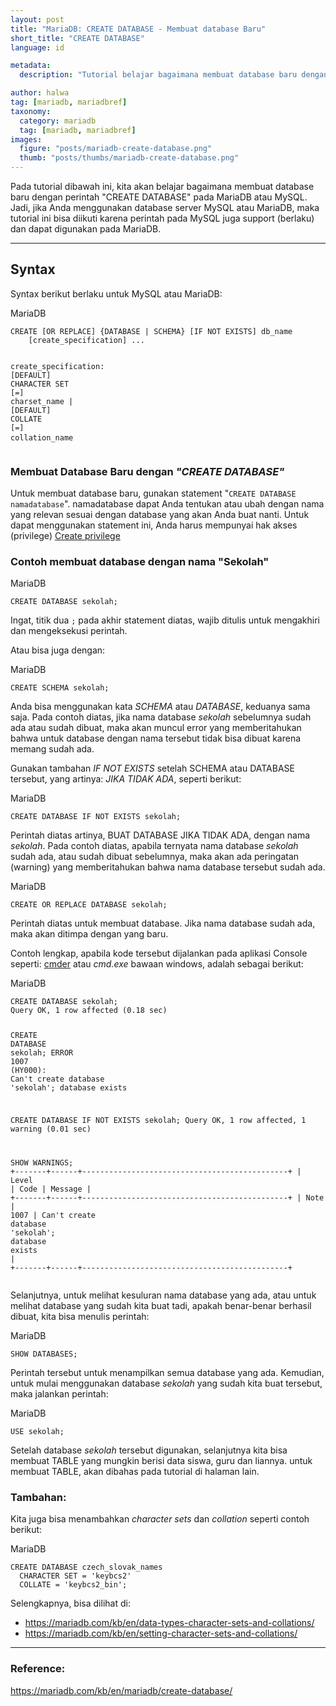 ```yaml
---
layout: post
title: "MariaDB: CREATE DATABASE - Membuat database Baru"
short_title: "CREATE DATABASE"
language: id

metadata:
  description: "Tutorial belajar bagaimana membuat database baru dengan perintah &quot;CREATE DATABASE&quot; pada MariaDB atau MySQL"

author: halwa
tag: [mariadb, mariadbref]
taxonomy:
  category: mariadb
  tag: [mariadb, mariadbref]
images:
  figure: "posts/mariadb-create-database.png"
  thumb: "posts/thumbs/mariadb-create-database.png"
---
```

<p class="lead">
Pada tutorial dibawah ini, kita akan belajar bagaimana membuat database baru dengan perintah &quot;CREATE DATABASE&quot; pada MariaDB atau MySQL. Jadi, jika Anda menggunakan database server MySQL atau MariaDB, maka tutorial ini bisa diikuti karena perintah pada MySQL juga support (berlaku) dan dapat digunakan pada MariaDB.
</p>
<hr />
<h2>Syntax</h2>
<p>Syntax berikut berlaku untuk MySQL atau MariaDB:</p>
<div class="icard">
  <div class="icard-heading clearfix co-wh bg-in">
    <div class="icard-bar">
      <div class="icard-bar-left pull-left">
        <i class="fa fa-mariadb" aria-hidden="true"></i>
        <span>MariaDB</span>
      </div>
      <div class="icard-bar-right pull-right">
        <span></span>
      </div>
    </div>
  </div>
  <div class="icard-body icode itheme">
<pre class="prettyprint highlight language-sql"><code data-language="sql" class=" language-sql"><span class="token keyword">CREATE</span> <span class="token punctuation">[</span><span class="token operator">OR</span> REPLACE<span class="token punctuation">]</span> {<span class="token keyword">DATABASE</span> <span class="token operator">|</span> <span class="token keyword">SCHEMA</span>} <span class="token punctuation">[</span><span class="token keyword">IF</span> <span class="token operator">NOT</span> <span class="token keyword">EXISTS</span><span class="token punctuation">]</span> db_name
    <span class="token punctuation">[</span>create_specification<span class="token punctuation">]</span> <span class="token punctuation">.</span><span class="token punctuation">.</span><span class="token punctuation">.</span>

create_specification:
    <span class="token punctuation">[</span><span class="token keyword">DEFAULT</span><span class="token punctuation">]</span> <span class="token keyword">CHARACTER SET</span> <span class="token punctuation">[</span><span class="token operator">=</span><span class="token punctuation">]</span> charset_name
  <span class="token operator">|</span> <span class="token punctuation">[</span><span class="token keyword">DEFAULT</span><span class="token punctuation">]</span> <span class="token keyword">COLLATE</span> <span class="token punctuation">[</span><span class="token operator">=</span><span class="token punctuation">]</span> collation_name</code>
</pre>
  </div>
</div>
<h3>Membuat Database Baru dengan <var>"CREATE DATABASE"</var></h3>
<p>Untuk membuat database baru, gunakan statement "<code>CREATE DATABASE namadatabase</code>". <span class="text-error">namadatabase</span> dapat Anda tentukan atau ubah dengan nama yang relevan sesuai dengan database yang akan Anda buat nanti. Untuk dapat menggunakan statement ini, Anda harus mempunyai hak akses (privilege) <a href="https://mariadb.com/kb/en/grant/" target="_blank">Create privilege</a></p>
<h3>Contoh membuat database dengan nama "Sekolah"</h3>
<div class="icard">
  <div class="icard-heading clearfix co-wh bg-in">
    <div class="icard-bar">
      <div class="icard-bar-left pull-left">
        <i class="fa fa-mariadb" aria-hidden="true"></i>
        <span>MariaDB</span>
      </div>
      <div class="icard-bar-right pull-right">
        <span></span>
      </div>
    </div>
  </div>
  <div class="icard-body icode itheme">
<pre class="prettyprint highlight language-sql"><code data-language="sql" class=" language-sql"><span class="token keyword">CREATE</span> <span class="token keyword">DATABASE</span> sekolah<span class="token punctuation">;</span></code>
</pre>
  </div>
</div>

<p>Ingat, titik dua <code>;</code> pada akhir statement diatas, wajib ditulis untuk mengakhiri dan mengeksekusi perintah.</p>
<p>Atau bisa juga dengan:</p>
<div class="icard">
  <div class="icard-heading clearfix co-wh bg-in">
    <div class="icard-bar">
      <div class="icard-bar-left pull-left">
        <i class="fa fa-mariadb" aria-hidden="true"></i>
        <span>MariaDB</span>
      </div>
      <div class="icard-bar-right pull-right">
        <span></span>
      </div>
    </div>
  </div>
  <div class="icard-body icode itheme">
<pre class="prettyprint highlight language-sql"><code data-language="sql" class=" language-sql"><span class="token keyword">CREATE</span> <span class="token keyword">SCHEMA</span> sekolah<span class="token punctuation">;</span></code>
</pre>
  </div>
</div>

<p>Anda bisa menggunakan kata <var>SCHEMA</var> atau <var>DATABASE</var>, keduanya sama saja. Pada contoh diatas, jika nama database <i>sekolah</i> sebelumnya sudah ada atau sudah dibuat, maka akan muncul error yang memberitahukan bahwa untuk database dengan nama tersebut tidak bisa dibuat karena memang sudah ada.</p>
<p>Gunakan tambahan <var>IF NOT EXISTS</var> setelah SCHEMA atau DATABASE tersebut, yang artinya: <i>JIKA TIDAK ADA</i>, seperti berikut:</p>
<div class="icard">
  <div class="icard-heading clearfix co-wh bg-in">
    <div class="icard-bar">
      <div class="icard-bar-left pull-left">
        <i class="fa fa-mariadb" aria-hidden="true"></i>
        <span>MariaDB</span>
      </div>
      <div class="icard-bar-right pull-right">
        <span></span>
      </div>
    </div>
  </div>
  <div class="icard-body icode itheme">
<pre class="prettyprint highlight language-sql"><code data-language="sql" class=" language-sql"><span class="token keyword">CREATE</span> <span class="token keyword">DATABASE</span> <span class="token keyword">IF</span> <span class="token operator">NOT</span> <span class="token keyword">EXISTS</span> sekolah<span class="token punctuation">;</span></code>
</pre>
  </div>
</div>

<p>Perintah diatas artinya, BUAT DATABASE JIKA TIDAK ADA, dengan nama <i>sekolah</i>. Pada contoh diatas, apabila ternyata nama database <i>sekolah</i> sudah ada, atau sudah dibuat sebelumnya, maka akan ada peringatan (warning) yang memberitahukan bahwa nama database tersebut sudah ada.</p>
<div class="icard">
  <div class="icard-heading clearfix co-wh bg-in">
    <div class="icard-bar">
      <div class="icard-bar-left pull-left">
        <i class="fa fa-mariadb" aria-hidden="true"></i>
        <span>MariaDB</span>
      </div>
      <div class="icard-bar-right pull-right">
        <span></span>
      </div>
    </div>
  </div>
  <div class="icard-body icode itheme">
<pre class="prettyprint highlight language-sql"><code data-language="sql" class=" language-sql"><span class="token keyword">CREATE</span> <span class="token operator">OR</span> REPLACE <span class="token keyword">DATABASE</span> sekolah<span class="token punctuation">;</span></code>
</pre>
  </div>
</div>

<p>Perintah diatas untuk membuat database. Jika nama database sudah ada, maka akan ditimpa dengan yang baru.</p>
<p>Contoh lengkap, apabila kode tersebut dijalankan pada aplikasi Console seperti: <a href="http://cmder.net/" target="_blank">cmder</a> atau <i>cmd.exe</i> bawaan windows, adalah sebagai berikut:</p>
<div class="icard">
  <div class="icard-heading clearfix co-wh bg-in">
    <div class="icard-bar">
      <div class="icard-bar-left pull-left">
        <i class="fa fa-mariadb" aria-hidden="true"></i>
        <span>MariaDB</span>
      </div>
      <div class="icard-bar-right pull-right">
        <span></span>
      </div>
    </div>
  </div>
  <div class="icard-body icode itheme">
<pre class="prettyprint highlight language-sql"><code data-language="sql" class=" language-sql"><span class="token keyword">CREATE</span> <span class="token keyword">DATABASE</span> sekolah<span class="token punctuation">;</span>
Query OK<span class="token punctuation">,</span> <span class="token number">1</span> <span class="token keyword">row</span> affected <span class="token punctuation">(</span><span class="token number">0.18</span> sec<span class="token punctuation">)</span>

<span class="token keyword">CREATE</span> <span class="token keyword">DATABASE</span> sekolah<span class="token punctuation">;</span>
ERROR <span class="token number">1007</span> <span class="token punctuation">(</span>HY000<span class="token punctuation">)</span>: Can<span class="token string">'t create database '</span>sekolah<span class="token string">'; database exists

CREATE DATABASE IF NOT EXISTS sekolah;
Query OK, 1 row affected, 1 warning (0.01 sec)

SHOW WARNINGS;
+-------+------+----------------------------------------------+
| Level | Code | Message                                      |
+-------+------+----------------------------------------------+
| Note  | 1007 | Can'</span>t <span class="token keyword">create</span> <span class="token keyword">database</span> <span class="token string">'sekolah'</span><span class="token punctuation">;</span> <span class="token keyword">database</span> <span class="token keyword">exists</span> <span class="token operator">|</span>
<span class="token operator">+</span><span class="token comment">-------+------+----------------------------------------------+</span></code>
</pre>
  </div>
</div>

<p>Selanjutnya, untuk melihat kesuluran nama database yang ada, atau untuk melihat database yang sudah kita buat tadi, apakah benar-benar berhasil dibuat, kita bisa menulis perintah:</p>
<div class="icard">
  <div class="icard-heading clearfix co-wh bg-in">
    <div class="icard-bar">
      <div class="icard-bar-left pull-left">
        <i class="fa fa-mariadb" aria-hidden="true"></i>
        <span>MariaDB</span>
      </div>
      <div class="icard-bar-right pull-right">
        <span></span>
      </div>
    </div>
  </div>
  <div class="icard-body icode itheme">
<pre class="prettyprint highlight language-sql"><code data-language="sql" class=" language-sql"><span class="token keyword">SHOW</span> <span class="token keyword">DATABASES</span><span class="token punctuation">;</span></code>
</pre>
  </div>
</div>

<p>Perintah tersebut untuk menampilkan semua database yang ada. Kemudian, untuk mulai menggunakan database <i>sekolah</i> yang sudah kita buat tersebut, maka jalankan perintah:</p>
<div class="icard">
  <div class="icard-heading clearfix co-wh bg-in">
    <div class="icard-bar">
      <div class="icard-bar-left pull-left">
        <i class="fa fa-mariadb" aria-hidden="true"></i>
        <span>MariaDB</span>
      </div>
      <div class="icard-bar-right pull-right">
        <span></span>
      </div>
    </div>
  </div>
  <div class="icard-body icode itheme">
<pre class="prettyprint highlight language-sql"><code data-language="sql" class=" language-sql"><span class="token keyword">USE</span> sekolah<span class="token punctuation">;</span></code>
</pre>
  </div>
</div>

<p>Setelah database <i>sekolah</i> tersebut digunakan, selanjutnya kita bisa membuat TABLE yang mungkin berisi data siswa, guru dan liannya. untuk membuat TABLE, akan dibahas pada tutorial di halaman lain.</p>
<h3>Tambahan:</h3>
<p>Kita juga bisa menambahkan <i>character sets</i> dan <i>collation</i> seperti contoh berikut:</p>
<div class="icard">
  <div class="icard-heading clearfix co-wh bg-in">
    <div class="icard-bar">
      <div class="icard-bar-left pull-left">
        <i class="fa fa-mariadb" aria-hidden="true"></i>
        <span>MariaDB</span>
      </div>
      <div class="icard-bar-right pull-right">
        <span></span>
      </div>
    </div>
  </div>
  <div class="icard-body icode itheme">
<pre class="prettyprint highlight language-sql"><code data-language="sql" class=" language-sql"><span class="token keyword">CREATE</span> <span class="token keyword">DATABASE</span> czech_slovak_names
  <span class="token keyword">CHARACTER SET</span> <span class="token operator">=</span> <span class="token string">'keybcs2'</span>
  <span class="token keyword">COLLATE</span> <span class="token operator">=</span> <span class="token string">'keybcs2_bin'</span><span class="token punctuation">;</span></code>
</pre>
  </div>
</div>

<p>Selengkapnya, bisa dilihat di: </p>
<ul>
  <li><a class="text-muted" rel="nofollow" href="https://mariadb.com/kb/en/data-types-character-sets-and-collations/" target="_blank">https://mariadb.com/kb/en/data-types-character-sets-and-collations/</a></li>
  <li><a class="text-muted" rel="nofollow" href="https://mariadb.com/kb/en/setting-character-sets-and-collations/" target="_blank">https://mariadb.com/kb/en/setting-character-sets-and-collations/</a></li>
</ul>
<hr>

<h3>Reference:</h3>
<div class="sources bg-gr3 bordered p-space">
  <a rel="nofollow" href="https://mariadb.com/kb/en/mariadb/create-database/" target="_blank" class="text-muted">https://mariadb.com/kb/en/mariadb/create-database/</a>

</div>